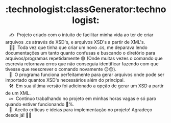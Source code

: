 <h1 align="center">:technologist:classGenerator:technologist:</h1>

&nbsp;&nbsp;&nbsp;:writing_hand: &nbsp;Projeto criado com o intuito de facilitar minha vida ao ter de criar arquivos .cs através de XSD's, e arquivos XSD's a partir de XML's.\
&nbsp;&nbsp;&nbsp;:raising_hand_man: &nbsp;Toda vez que tinha que criar um novo .cs, me deparava lendo documentações um tanto quanto confusas e buscando o diretório para arquivos/programas repetidamente :sweat_smile: (Onde muitas vezes o comando que escrevia retornava erros que não conseguia identificar fazendo com que tivesse que reescrever o comando novamente :expressionless::expressionless:).\
&nbsp;&nbsp;&nbsp;:poop: &nbsp;O programa funciona perfeitamente para gerar arquivos onde pode ser importado quantos XSD's necessários além do principal.\
&nbsp;&nbsp;&nbsp;:hammer_and_wrench: &nbsp;Em sua última versão foi adicionado a opção de gerar um XSD a partir de um XML.\
&nbsp;&nbsp;&nbsp;:zzz: &nbsp;Continuo trabalhando no projeto em minhas horas vagas e só paro quando estiver funcionando :100:%.\
&nbsp;&nbsp;&nbsp;:speech_balloon: &nbsp;Aceito críticas e ideias para implementação no projeto! Agradeço desde já! :white_heart::sparkling_heart:
